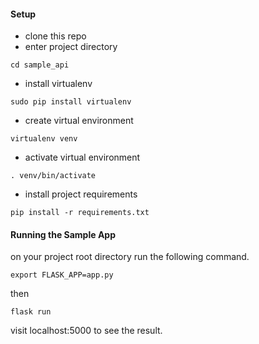 #### Setup
- clone this repo
- enter project directory

`cd sample_api`

- install virtualenv

`sudo pip install virtualenv`

- create virtual environment 

`virtualenv venv`

- activate virtual environment

`. venv/bin/activate`

- install project requirements

`pip install -r requirements.txt`

#### Running the Sample App
on your project root directory run the following command.

`export FLASK_APP=app.py`

then

`flask run`

visit localhost:5000 to see the result.
